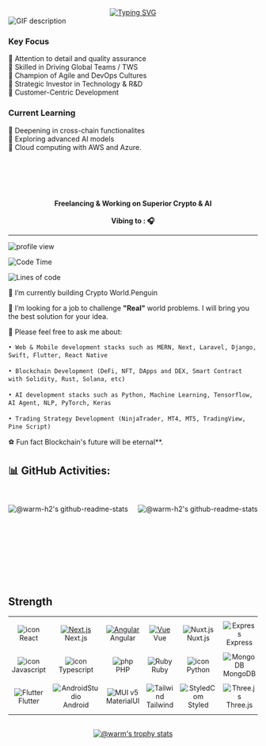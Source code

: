 


<div align="center" width="400">

  <div align="center">
    <a href="https://git.io/typing-svg"><img src="https://readme-typing-svg.demolab.com?font=Pacifico&size=24&pause=1000&width=435&lines=Talented+Project+Manager;Senior+Software+Engineer;Live+by+Hope%2C+Stand+up+for+Honor" alt="Typing SVG" /></a>
    <!-- <a href="https://git.io/typing-svg"><img src="https://readme-typing-svg.demolab.com?font=Comic+Sans+MS&size=30&pause=1000&center=true&width=720&lines=Fullstack+Blockchain+Engineer.;Over+7+years+of+Experience+in+Web+and+Blockchain." alt="Typing SVG" /></a> -->
  </div>

  <!--Languages and Tools Section-->       
  <picture>
    <source media="(prefers-color-scheme: dark)" srcset="./Skills_Animation_Dark.gif">
    <source media="(prefers-color-scheme: light)" srcset="./Skills_Animation_White.gif">
    <img align="left" alt="GIF description" src="./Skills_Animation_White.gif">
  </picture>
  <br />

  <h3 align="left">Key Focus</h3>
  <dl align="left">
    <dt>🌱 Attention to detail and quality assurance</dt>    
    <dt>🌱 Skilled in Driving Global Teams / TWS</dt>
    <dt>🌱 Champion of Agile and DevOps Cultures</dt>
    <dt>🌱 Strategic Investor in Technology & R&D </dt>
    <dt>🌱 Customer-Centric Development</li>
  </dl>
    
  <h3 align="left">Current Learning</h3>
  <dl align="left">
    <dt>🌱 Deepening in cross-chain functionalites</dt>
    <dt>🌱 Exploring advanced AI models</li>
    <dt>🌱 Cloud computing with AWS and Azure.</dt>
  </dl>
  <br />
  <br />
  <br />
  <br />

  <p><strong>
    Freelancing & Working on Superior Crypto & AI
    <br><br> 
    Vibing to : 🎧  
  </strong></p>

</div>

  <hr></hr>

  <p align="left"> <img src="https://komarev.com/ghpvc/?username=3h&label=Profile%20views&color=0e75b6&style=flat" alt="profile view" /> </p>

  ![Code Time](http://img.shields.io/badge/Code%20Time-6%2C274%20hrs%2024%20mins-blue)

  ![Lines of code](https://img.shields.io/badge/From%20Hello%20World%20I%27ve%20Written-50.9%20million%20lines%20of%20code-blue)


  🔭 I’m currently building Crypto World.Penguin <br>

  🤝 I’m looking for a job to challenge **"Real"** world problems. I will bring you the best solution for your idea. <br>

  💬 Please feel free to ask me about:

    • Web & Mobile development stacks such as MERN, Next, Laravel, Django, Swift, Flutter, React Native

    • Blockchain Development (DeFi, NFT, DApps and DEX, Smart Contract with Solidity, Rust, Solana, etc) 

    • AI development stacks such as Python, Machine Learning, Tensorflow, AI Agent, NLP, PyTorch, Keras

    • Trading Strategy Development (NinjaTrader, MT4, MT5, TradingView, Pine Script)

  ⚽ Fun fact Blockchain's future will be eternal**.

  <!-- ![𝚝𝚛𝚘𝚙𝚑𝚢](https://github-profile-trophy.vercel.app/?username=TRIPH925&column=10&margin-w=15&margin-h=15&no-bg=true&no-frame=true&theme=juicyfresh) -->
  ## 📊 GitHub Activities:

  <br>
  <p align="center">
    <a href="https://github.com/warm-h2?tab=stars">
      <img align="left" src="https://github-readme-stats.vercel.app/api/top-langs/?username=warm-h2&theme=gotham&layout=compact&hide_border=true" alt="@warm-h2's github-readme-stats" height="180"/>
    </a>
    <a href="https://github.com/hcrypto7?tab=repositories">
      <img align="right" src="https://github-readme-stats-one-bice.vercel.app/api?username=warm-h2&theme=gotham&show_icons=true&count_private=true&hide_border=true"  height="180" alt="@warm-h2's github-readme-stats"  />
    </a>
    <br><br><br><br><br><br><br><br><br>
  </p>
<!--     <p align="center">
      <img height="150" width="150" src="WEBP/left.webp"/>
      <img align="center" src="https://github-readme-streak-stats.herokuapp.com/?user=warm-h2&theme=dark&hide_border=true"/>
      <img height="150" width="150" src="WEBP/right.webp"/>
    </p> -->



  ## Strength ##

  <table align="center">
    <tr>
      <td align="center" width="90">
        <img src="https://techstack-generator.vercel.app/react-icon.svg" alt="icon" width="55" height="55" />
        <br>React
      </td>
      <td align="center" width="90">
          <a href="https://nextjs.org/" target="_blank"><img alt="Next.js" width="45" height="45" src="https://raw.githubusercontent.com/HighAmbition211/HighAmbition211/auxiliary/frameworks/nextjs.svg" /></a>
          <br>Next.js
      </td>
      <td align="center" width="90">
          <a href="https://angular.dev/" target="_blank"><img alt="Angular" width="45" height="45" src="https://raw.githubusercontent.com/HighAmbition211/HighAmbition211/auxiliary/frameworks/angular.gif" /></a>
          <br>Angular
      </td>
      <td align="center" width="90">
          <a href="https://vuejs.org/" target="_blank"><img alt="Vue" width="45" src="https://raw.githubusercontent.com/HighAmbition211/HighAmbition211/auxiliary/frameworks/vue.gif" /></a>
          <br>Vue
      </td>  
      <td align="center" width="90">
        <img src="https://skillicons.dev/icons?i=nuxtjs" width="45" height="45" alt="Nuxt.js" />
        <br>Nuxt.js
      </td>
      <td align="center" width="90">
        <img src="https://skillicons.dev/icons?i=express" width="45" height="45" alt="Express" />
        <br>Express
      </td>
      <td align="center" width="90">
        <img src="https://skillicons.dev/icons?i=laravel" width="45" height="45" alt="Laravel" />
        <br>Laravel
      </td>
      <td align="center" width="90">
        <img src="https://skillicons.dev/icons?i=rails" width="45" height="45" alt="rails" />
        <br>Rails
      </td>
      <td align="center" width="90">
        <img src="https://techstack-generator.vercel.app/django-icon.svg" alt="icon" width="55" height="55" />
        <br>Django
      </td>
      <td align="center" width="90">
        <img src="https://github.com/devicons/devicon/blob/master/icons/phoenix/phoenix-original-wordmark.svg" title="Phoenix" alt="Phoenix " width="45" height="45"/>
        <br>Phoenix
      </td>
    </tr>
    <tr>
      <td align="center" width="90">
        <img src="https://techstack-generator.vercel.app/js-icon.svg" alt="icon" width="55" height="55" />
        <br>Javascript
      </td>
      <td align="center" width="90">
        <img src="https://techstack-generator.vercel.app/ts-icon.svg" alt="icon" width="55" height="55" />
        <br>Typescript
      </td>
      <td align="center" width="90">
        <img src="https://skillicons.dev/icons?i=php" width="45" height="45" alt="php" />
        <br>PHP
      </td>
      <td align="center" width="90">
        <img src="https://skillicons.dev/icons?i=ruby" width="45" height="45" alt="Ruby" />
        <br>Ruby
      </td>
      <td align="center" width="90">
        <img src="https://techstack-generator.vercel.app/python-icon.svg" alt="icon" width="55" height="55" />
        <br>Python
      </td>
      <td align="center" width="90">
        <img src="https://skillicons.dev/icons?i=mongodb" width="45" height="45" alt="MongoDB" />
        <br>MongoDB
      </td>
      <td align="center" width="90">
        <img src="https://techstack-generator.vercel.app/mysql-icon.svg" alt="icon" width="55" height="55" />
        <br>MySQL
      </td>
      <td align="center" width="90">
        <img src="https://skillicons.dev/icons?i=postgres" width="45" height="45" alt="PostgreSQL" />
        <br>PostgreSQL
      </td>
      <td align="center" width="90">
        <img src="https://skillicons.dev/icons?i=sqlite" width="45" height="45" alt="SQLite" />
        <br>SQLite
      </td>
      <td align="center" width="90">
        <img src="https://skillicons.dev/icons?i=supabase" width="45" height="45" alt="Supabase" />
        <br>Supabase
      </td>
    </tr>
    <tr>
      <td align="center" width="90">
        <img src="https://skillicons.dev/icons?i=flutter" width="45" height="45" alt="Flutter" />
        <br>Flutter
      </td>
      <td align="center" width="90">
        <img src="https://skillicons.dev/icons?i=androidstudio" width="45" height="45" alt="AndroidStudio" />
        <br>Android
      </td>
      <td align="center" width="90">
        <img src="https://skillicons.dev/icons?i=materialui" width="45" height="45" alt="MUI v5" />
        <br>MaterialUI
      </td>
      <td align="center" width="90">
        <img src="https://skillicons.dev/icons?i=tailwind" width="45" height="45" alt="Tailwind" />
        <br>Tailwind
      </td>
      <td align="center" width="90">
        <img src="https://skillicons.dev/icons?i=styledcomponents" width="45" height="45" alt="StyledCom" />
        <br>Styled
      </td>
      <td align="center" width="90">
        <img src="https://skillicons.dev/icons?i=threejs" width="45" height="45" alt="Three.js" />
        <br>Three.js
      </td>
      <td align="center" width="90">
        <img src="https://github.com/kroim/profile/blob/master/icons/icon_nft.png?raw=true" height="45" >
        <br>NFT
      </td>
      <td align="center" width="90">
        <img src="https://github.com/kroim/profile/blob/master/icons/icon_defi.png?raw=true" height="45" >
        <br>DeFi
      </td>
      <td align="center" width="90">
        <img src="https://skillicons.dev/icons?i=solidity" width="45" height="45" alt="Solidity" />
        <br>Solidity
      </td>
      <td align="center" width="90">
        <img src="https://skillicons.dev/icons?i=rust" width="45" height="45" alt="Rust" />
        <br>Rust
      </td>
    </tr>
  </table>
  


##
  

  <!-- activity graph heroku-app start
  <p align="center">
      <a href="https://wakatime.com/@warm-h2">
          <img src="https://github-readme-activity-graph.vercel.app/graph?username=warm-h2&theme=react-dark&hide_border=true&hide_title=false&area=true&custom_title=Total%20contribution%20graph%20in%20all%20repo" width="95%" alt="activity graph">
      </a>
  </p>  -->
  <p align="center">
    <a href="https://github.com/warm-h2?tab=achievements">
      <img src="https://github-profile-trophy.vercel.app/?username=warm-h2&theme=onestar&no-frame=true&column=6&row=1" height="120px" alt="@warm's trophy stats"/>
    </a>
  </p>



</div>


  
